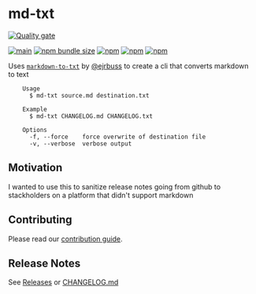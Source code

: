 # md-txt

[![Quality gate](https://sonarcloud.io/api/project_badges/quality_gate?project=Shereef_md-txt)](https://sonarcloud.io/summary/new_code?id=Shereef_md-txt)

[![main](https://github.com/Shereef/md-txt/actions/workflows/on-main-updated.yml/badge.svg)](https://github.com/Shereef/md-txt/actions/workflows/on-main-updated.yml)
[![npm bundle size](https://img.shields.io/bundlephobia/min/md-txt)](https://www.npmjs.com/package/md-txt)
[![npm](https://img.shields.io/npm/dt/md-txt)](https://www.npmjs.com/package/md-txt)
[![npm](https://img.shields.io/npm/dw/md-txt)](https://www.npmjs.com/package/md-txt)
[![npm](https://img.shields.io/npm/v/md-txt)](https://www.npmjs.com/package/md-txt)

Uses [`markdown-to-txt`](https://github.com/ejrbuss/markdown-to-txt) by [@ejrbuss](https://github.com/ejrbuss) to create a cli that converts markdown to text

```
	Usage
	  $ md-txt source.md destination.txt

	Example
	  $ md-txt CHANGELOG.md CHANGELOG.txt

	Options
	  -f, --force    force overwrite of destination file
	  -v, --verbose  verbose output
```

## Motivation

I wanted to use this to sanitize release notes going from github to stackholders on a platform that didn't support markdown

## Contributing

Please read our [contribution guide](./CONTRIBUTING.md).

## Release Notes

See [Releases](https://github.com/shereef/md-txt/releases) or [CHANGELOG.md](CHANGELOG.md)
